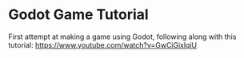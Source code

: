 # Godot Game Tutorial

First attempt at making a game using Godot, following along with this tutorial: https://www.youtube.com/watch?v=GwCiGixlqiU
